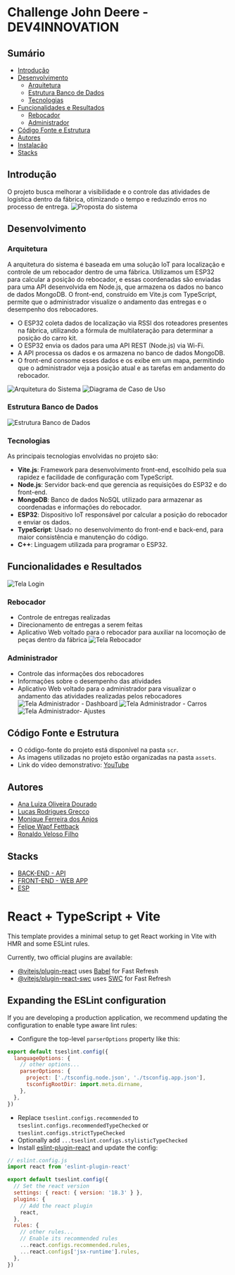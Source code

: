 
# Challenge John Deere - DEV4INNOVATION
## Sumário

- [Introdução](#introdução)
- [Desenvolvimento](#desenvolvimento)
  - [Arquitetura](#arquitetura)
  - [Estrutura Banco de Dados](#estrutura-banco-de-dados)
  - [Tecnologias](#tecnologias)
- [Funcionalidades e Resultados](#funcionalidades-e-resultados)
  - [Rebocador](#rebocador)
  - [Administrador](#administrador)
- [Código Fonte e Estrutura](#codigo-fonte-e-estrutura)
- [Autores](#autores)
- [Instalação](#react-+-typeScript-+-vite)
- [Stacks](#stacks)



## Introdução
O projeto busca melhorar a visibilidade e o controle das atividades de logística dentro da fábrica, otimizando o tempo e reduzindo erros no processo de entrega.
![Proposta do sistema](./src/assets/proposta.png)

## Desenvolvimento
### Arquitetura

A arquitetura do sistema é baseada em uma solução IoT para localização e controle de um rebocador dentro de uma fábrica. Utilizamos um ESP32 para calcular a posição do rebocador, e essas coordenadas são enviadas para uma API desenvolvida em Node.js, que armazena os dados no banco de dados MongoDB. O front-end, construído em Vite.js com TypeScript, permite que o administrador visualize o andamento das entregas e o desempenho dos rebocadores.

- O ESP32 coleta dados de localização via RSSI dos roteadores presentes na fábrica, utilizando a fórmula de multilateração para determinar a posição do carro kit.
- O ESP32 envia os dados para uma API REST (Node.js) via Wi-Fi.
- A API processa os dados e os armazena no banco de dados MongoDB.
- O front-end consome esses dados e os exibe em um mapa, permitindo que o administrador veja a posição atual e as tarefas em andamento do rebocador.

![Arquitetura do Sistema](./src/assets/arquitetura.png)
![Diagrama de Caso de Uso](./src/assets/diagrama.png)

### Estrutura Banco de Dados
![Estrutura Banco de Dados](./src/assets/banco-de-dados.jpg)

### Tecnologias

As principais tecnologias envolvidas no projeto são:

- **Vite.js**: Framework para desenvolvimento front-end, escolhido pela sua rapidez e facilidade de configuração com TypeScript.
- **Node.js**: Servidor back-end que gerencia as requisições do ESP32 e do front-end.
- **MongoDB**: Banco de dados NoSQL utilizado para armazenar as coordenadas e informações do rebocador.
- **ESP32**: Dispositivo IoT responsável por calcular a posição do rebocador e enviar os dados.
- **TypeScript**: Usado no desenvolvimento do front-end e back-end, para maior consistência e manutenção do código.
- **C++**: Linguagem utilizada para programar o ESP32.

## Funcionalidades e Resultados
![Tela Login](./src/assets/print-login.jpeg)

### Rebocador
- Controle de entregas realizadas
- Direcionamento de entregas a serem feitas
- Aplicativo Web voltado para o rebocador para auxiliar na locomoção de peças dentro da fábrica
![Tela Rebocador](./src/assets/rebocador-mobile-home.png)


### Administrador
- Controle das informações dos rebocadores
- Informações sobre o desempenho das atividades
- Aplicativo Web voltado para o administrador para visualizar o andamento das atividades realizadas pelos rebocadores
![Tela Administrador - Dashboard](./src/assets/print-dashboard-admin.jpeg)
![Tela Administrador - Carros](./src/assets/carros-adm.jpeg)
![Tela Administrador- Ajustes](./src/assets/ajustes-adm.jpeg)


## Código Fonte e Estrutura
- O código-fonte do projeto está disponível na pasta `scr`.
- As imagens utilizadas no projeto estão organizadas na pasta `assets`.
- Link do vídeo demonstrativo: [YouTube](https://youtu.be/uc9tMSPD7P0)

## Autores

- [Ana Luiza Oliveira Dourado](https://www.linkedin.com/in/ana-dourado/)
- [Lucas Rodrigues Grecco](https://www.linkedin.com/in/lucasrgrecco/)
- [Monique Ferreira dos Anjos](https://www.linkedin.com/in/ferreira-monique/)
- [Felipe Wapf Fettback](https://github.com/FelipeFettback)
- [Ronaldo Veloso Filho](https://www.linkedin.com/in/ronaldoveloso/)

## Stacks
- [BACK-END - API](https://github.com/An4lu/DeereGO-Back)
- [FRONT-END - WEB APP](https://github.com/An4lu/DeereGO)
- [ESP](https://github.com/lucvs07/deereGO-ESP)


# React + TypeScript + Vite

This template provides a minimal setup to get React working in Vite with HMR and some ESLint rules.

Currently, two official plugins are available:

- [@vitejs/plugin-react](https://github.com/vitejs/vite-plugin-react/blob/main/packages/plugin-react/README.md) uses [Babel](https://babeljs.io/) for Fast Refresh
- [@vitejs/plugin-react-swc](https://github.com/vitejs/vite-plugin-react-swc) uses [SWC](https://swc.rs/) for Fast Refresh

## Expanding the ESLint configuration

If you are developing a production application, we recommend updating the configuration to enable type aware lint rules:

- Configure the top-level `parserOptions` property like this:

```js
export default tseslint.config({
  languageOptions: {
    // other options...
    parserOptions: {
      project: ['./tsconfig.node.json', './tsconfig.app.json'],
      tsconfigRootDir: import.meta.dirname,
    },
  },
})
```

- Replace `tseslint.configs.recommended` to `tseslint.configs.recommendedTypeChecked` or `tseslint.configs.strictTypeChecked`
- Optionally add `...tseslint.configs.stylisticTypeChecked`
- Install [eslint-plugin-react](https://github.com/jsx-eslint/eslint-plugin-react) and update the config:

```js
// eslint.config.js
import react from 'eslint-plugin-react'

export default tseslint.config({
  // Set the react version
  settings: { react: { version: '18.3' } },
  plugins: {
    // Add the react plugin
    react,
  },
  rules: {
    // other rules...
    // Enable its recommended rules
    ...react.configs.recommended.rules,
    ...react.configs['jsx-runtime'].rules,
  },
})
```
